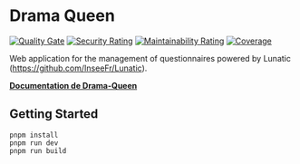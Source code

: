 # Drama Queen

[![Quality Gate](https://sonarcloud.io/api/project_badges/measure?project=InseeFr_Drama-Queen&metric=alert_status)](https://sonarcloud.io/dashboard?id=InseeFr_Drama-Queen)
[![Security Rating](https://sonarcloud.io/api/project_badges/measure?project=InseeFr_Drama-Queen&metric=security_rating)](https://sonarcloud.io/dashboard?id=InseeFr_Drama-Queen)
[![Maintainability Rating](https://sonarcloud.io/api/project_badges/measure?project=InseeFr_Drama-Queen&metric=sqale_rating)](https://sonarcloud.io/dashboard?id=InseeFr_Drama-Queen)
[![Coverage](https://sonarcloud.io/api/project_badges/measure?project=InseeFr_Drama-Queen&metric=coverage)](https://sonarcloud.io/dashboard?id=InseeFr_Drama-Queen)

Web application for the management of questionnaires powered by Lunatic (https://github.com/InseeFr/Lunatic).

[**Documentation de Drama-Queen**](https://inseefr.github.io/Drama-Queen/)

## Getting Started

```
pnpm install
pnpm run dev
pnpm run build
```
